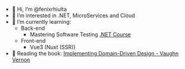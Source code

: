 - 👋 Hi, I’m @fenixrhiulta
- 👀 I’m interested in .NET, MicroServices and Cloud
- 🌱 I’m currently learning:
  - Back-end
    - Mastering Software Testing [.NET Course](https://desenvolvedor.io/curso/dominando-os-testes-de-software)
  - Front-end
    - Vue3 (Nuxt (SSR))
- :open_book: Reading the book: [Implementing Domain-Driven Design - Vaughn Vernon](https://www.amazon.com.br/Implementing-Domain-Driven-Design-Vaughn-Vernon/dp/0321834577)

<!---
fenixrhiulta/fenixrhiulta is a ✨ special ✨ repository because its `README.md` (this file) appears on your GitHub profile.
You can click the Preview link to take a look at your changes.
--->
